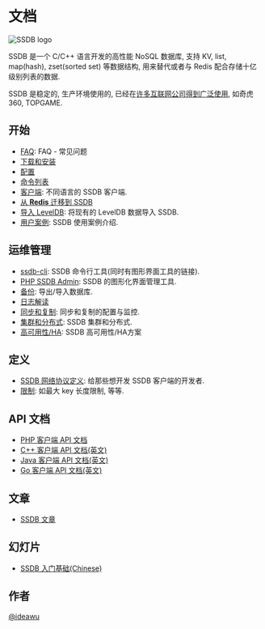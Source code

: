 # 文档

![SSDB logo](https://ssdb.io/img/ssdb.io-h50.png)

SSDB 是一个 C/C++ 语言开发的高性能 NoSQL 数据库, 支持 KV, list, map(hash), zset(sorted set) 等数据结构, 用来替代或者与 Redis 配合存储十亿级别列表的数据.

SSDB 是稳定的, 生产环境使用的, 已经在[许多互联网公司得到广泛使用](./users.html), 如奇虎 360, TOPGAME.

## 开始

* [FAQ](./faq.html): FAQ - 常见问题
* [下载和安装](./install.html)
* [配置](./config.html)
* [命令列表](./commands/index.html)
* [客户端](./clients.html): 不同语言的 SSDB 客户端.
* [从 __Redis__ 迁移到 SSDB](./redis-to-ssdb.html)
* [导入 LevelDB](./leveldb-import.html): 将现有的 LevelDB 数据导入 SSDB.
* [用户案例](./users.html): SSDB 使用案例介绍.

## 运维管理

* [ssdb-cli](./ssdb-cli.html): SSDB 命令行工具(同时有图形界面工具的链接).
* [PHP SSDB Admin](https://github.com/ssdb/phpssdbadmin): SSDB 的图形化界面管理工具.
* [备份](./backup.html): 导出/导入数据库.
* [日志解读](./logs.html)
* [同步和复制](./replication.html): 同步和复制的配置与监控.
* [集群和分布式](./cluster.html): SSDB 集群和分布式.
* [高可用性/HA](./ha.html): SSDB 高可用性/HA方案

## 定义

* [SSDB 网络协议定义](./protocol.html): 给那些想开发 SSDB 客户端的开发者.
* [限制](./limit.html): 如最大 key 长度限制, 等等.

## API 文档

* [PHP 客户端 API 文档](./php/index.html)
* [C++ 客户端 API 文档(英文)](../cpp/index.html)
* [Java 客户端 API 文档(英文)](../java/index.html)
* [Go 客户端 API 文档(英文)](../go/index.html)

## 文章

* <a href="http://www.ideawu.net/blog/category/ssdb" target="_blank">SSDB 文章</a>

## 幻灯片

* <a href="https://ssdb.io/ssdb-get-started.pdf" target="_blank">SSDB 入门基础(Chinese)</a>

## 作者

[@ideawu](http://www.ideawu.net/)
